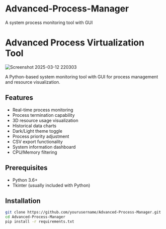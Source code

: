 # Advanced-Process-Manager
A system process monitoring tool with GUI


# Advanced Process Virtualization Tool
![Screenshot 2025-03-12 220303](https://github.com/user-attachments/assets/0c154444-40e4-4a0c-aa37-374c65930567)



A Python-based system monitoring tool with GUI for process management and resource visualization.

## Features
- Real-time process monitoring
- Process termination capability
- 3D resource usage visualization
- Historical data charts
- Dark/Light theme toggle
- Process priority adjustment
- CSV export functionality
- System information dashboard
- CPU/Memory filtering

## Prerequisites
- Python 3.6+
- Tkinter (usually included with Python)

## Installation
```bash
git clone https://github.com/yourusername/Advanced-Process-Manager.git
cd Advanced-Process-Manager
pip install -r requirements.txt
